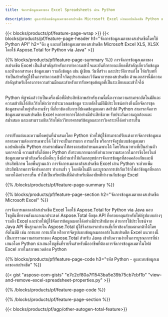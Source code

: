 ```yaml
---
title: จัดการข้อมูลเมตาของ Excel Spreadsheets ผ่าน Python 

description: ดูและอัปเดตข้อมูลเมตาของสเปรดชีต Microsoft Excel ผ่านแอปพลิเคชัน Python ของคุณ
---
```


{{< blocks/products/pf/feature-page-wrap >}}
{{< blocks/products/pf/feature-page-header h1="จัดการข้อมูลเมตาของสเปรดชีตโดยใช้ Python API" h2="ดึง ดู และแก้ไขข้อมูลเมตาของสเปรดชีต Microsoft Excel XLS, XLSX โดยใช้ Aspose.Total for Python via Java" >}}

{{% blocks/products/pf/feature-page-summary %}}
การจัดการข้อมูลเมตาของสเปรดชีต Excel เป็นสิ่งสำคัญสำหรับการทำความเข้าใจและบันทึกรายละเอียดที่สำคัญเกี่ยวกับข้อมูลและตัวเอกสารเอง ข้อมูลเมตา รวมถึงข้อมูล เช่น ผู้เขียน วันที่สร้าง และประวัติการแก้ไข ให้บริบทที่จำเป็นสำหรับผู้ใช้ในการทำความเข้าใจวัตถุประสงค์และวิวัฒนาการของสเปรดชีต ด้านเอกสารนี้มีความสำคัญสำหรับโครงการความร่วมมือและสำหรับการรักษาชุดข้อมูลที่เป็นระเบียบและเข้าใจได้ <br /><br />

Python พิสูจน์แล้วว่าเป็นเครื่องมือที่มีประสิทธิภาพสำหรับงานนี้เนื่องจากความสามารถอัตโนมัติและความเข้ากันได้กับเวิร์กโฟลว์การประมวลผลข้อมูล ระบบอัตโนมัติมีประโยชน์อย่างยิ่งเมื่อจัดการชุดข้อมูลขนาดใหญ่หรืองานซ้ำๆ ที่เกี่ยวข้องกับการอัปเดตข้อมูลเมตา สคริปต์ Python สามารถจัดการข้อมูลเมตาบนสเปรดชีต Excel หลายรายการได้อย่างมีประสิทธิภาพ รับประกันความถูกต้องและสม่ำเสมอ และผสานรวมกับเวิร์กโฟลว์วิทยาศาสตร์ข้อมูลและการวิเคราะห์ได้อย่างราบรื่น<br /><br />

การปรับแต่งและความยืดหยุ่นที่นำเสนอโดย Python ช่วยให้ผู้ใช้สามารถปรับแต่งการจัดการข้อมูลเมตาตามความต้องการเฉพาะได้ ไม่ว่าจะเป็นการแยก การแก้ไข หรือการจัดรูปแบบข้อมูลเมตา แอปพลิเคชัน Python สามารถพัฒนาให้ตรงตามข้อกำหนดเฉพาะได้ โดยให้แนวทางที่เป็นส่วนตัว นอกจากนี้ ความเข้ากันได้ของ Python กับระบบภายนอกยังอำนวยความสะดวกในการซิงโครไนซ์ข้อมูลเมตาดาต้ากับเครื่องมืออื่นๆ ซึ่งมีส่วนทำให้เกิดกลยุทธ์การจัดการข้อมูลที่สอดคล้องกันและมีประสิทธิภาพ โดยพื้นฐานแล้ว การจัดการเมตาดาต้าสเปรดชีต Excel ผ่าน Python จะช่วยเพิ่มประสิทธิภาพการจัดทำเอกสาร ทำงานซ้ำ ๆ โดยอัตโนมัติ และบูรณาการเข้ากับเวิร์กโฟลว์ข้อมูลที่หลากหลายได้อย่างราบรื่น ทำให้เป็นทรัพย์สินที่มีค่าสำหรับมืออาชีพที่ทำงานกับข้อมูล Excel

{{% /blocks/products/pf/feature-page-summary  %}}

{{% blocks/products/pf/feature-page-section  h2="จัดการข้อมูลเมตาของสเปรดชีต Microsoft Excel" %}}

การจัดการเมตาดาต้าสเปรดชีต Excel โดยใช้ Aspose.Total for Python via Java มอบโซลูชันที่ทรงพลังและอเนกประสงค์ Aspose.Total คือชุด API ที่ครอบคลุมสำหรับไฟล์รูปแบบต่างๆ รวมถึง Excel และช่วยให้ผู้ใช้จัดการข้อมูลเมตาได้อย่างมีประสิทธิภาพ ด้วยการใช้ประโยชน์จาก Java API พื้นฐานภายใน Aspose.Total ผู้ใช้จึงสามารถทำงานที่เกี่ยวข้องกับเมตาดาต้าได้โดยอัตโนมัติ เช่น การแยก การแก้ไข หรือการจัดรูปแบบข้อมูลเมตาดาต้าในสเปรดชีต Excel แนวทางนี้เป็นการรวมความสามารถของ Aspose.Total สำหรับ Java เข้ากับความง่ายในการบูรณาการที่นำเสนอโดย Python นำเสนอโซลูชันที่ราบรื่นสำหรับมืออาชีพที่ต้องการจัดการข้อมูลเมตาในไฟล์ Excel ภายในสภาพแวดล้อม Python

{{% blocks/products/pf/feature-page-code h3="รหัส Python - ดูและลบข้อมูลเมตาของสเปรดชีต" %}}

{{< gist "aspose-com-gists" "e7c2cf80a7f1543ba5e39b75cb7cbf1b" "view-and-remove-excel-spreadsheet-properties.py" >}}

{{% /blocks/products/pf/feature-page-code  %}}

{{% /blocks/products/pf/feature-page-section %}}

{{< blocks/products/pf/agp/other-autogen-total-feature>}}
